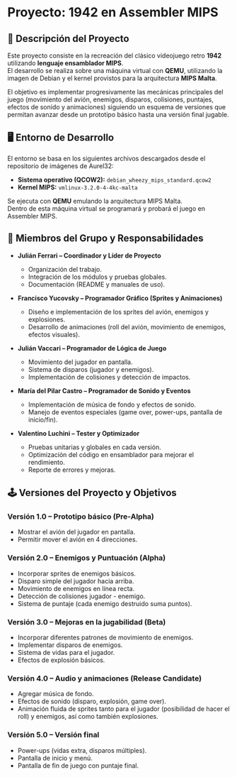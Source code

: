 # Proyecto: 1942 en Assembler MIPS

## 📌 Descripción del Proyecto
Este proyecto consiste en la recreación del clásico videojuego retro **1942** utilizando **lenguaje ensamblador MIPS**.  
El desarrollo se realiza sobre una máquina virtual con **QEMU**, utilizando la imagen de Debian y el kernel provistos para la arquitectura **MIPS Malta**.  

El objetivo es implementar progresivamente las mecánicas principales del juego (movimiento del avión, enemigos, disparos, colisiones, puntajes, efectos de sonido y animaciones) siguiendo un esquema de versiones que permitan avanzar desde un prototipo básico hasta una versión final jugable.

## 🖥️ Entorno de Desarrollo
El entorno se basa en los siguientes archivos descargados desde el repositorio de imágenes de Aurel32:

- **Sistema operativo (QCOW2):** `debian_wheezy_mips_standard.qcow2`
- **Kernel MIPS:** `vmlinux-3.2.0-4-4kc-malta`

Se ejecuta con **QEMU** emulando la arquitectura MIPS Malta.  
Dentro de esta máquina virtual se programará y probará el juego en Assembler MIPS.

## 👥 Miembros del Grupo y Responsabilidades

- **Julián Ferrari – Coordinador y Líder de Proyecto**  
  - Organización del trabajo.  
  - Integración de los módulos y pruebas globales.  
  - Documentación (README y manuales de uso).

- **Francisco Yucovsky – Programador Gráfico (Sprites y Animaciones)**  
  - Diseño e implementación de los sprites del avión, enemigos y explosiones.  
  - Desarrollo de animaciones (roll del avión, movimiento de enemigos, efectos visuales).  

- **Julián Vaccari – Programador de Lógica de Juego**  
  - Movimiento del jugador en pantalla.  
  - Sistema de disparos (jugador y enemigos).  
  - Implementación de colisiones y detección de impactos.

- **María del Pilar Castro – Programador de Sonido y Eventos**  
  - Implementación de música de fondo y efectos de sonido.  
  - Manejo de eventos especiales (game over, power-ups, pantalla de inicio/fin).

- **Valentino Luchini – Tester y Optimizador**  
  - Pruebas unitarias y globales en cada versión.  
  - Optimización del código en ensamblador para mejorar el rendimiento.  
  - Reporte de errores y mejoras.

## 🕹️ Versiones del Proyecto y Objetivos

### Versión 1.0 – Prototipo básico (Pre-Alpha)
- Mostrar el avión del jugador en pantalla.
- Permitir mover el avión en 4 direcciones.

### Versión 2.0 – Enemigos y Puntuación (Alpha)
- Incorporar sprites de enemigos básicos.
- Disparo simple del jugador hacia arriba.
- Movimiento de enemigos en línea recta.
- Detección de colisiones jugador - enemigo.
- Sistema de puntaje (cada enemigo destruido suma puntos).

### Versión 3.0 – Mejoras en la jugabilidad (Beta)
- Incorporar diferentes patrones de movimiento de enemigos.
- Implementar disparos de enemigos.
- Sistema de vidas para el jugador.
- Efectos de explosión básicos.

### Versión 4.0 – Audio y animaciones (Release Candidate)
- Agregar música de fondo.
- Efectos de sonido (disparo, explosión, game over).
- Animación fluida de sprites tanto para el jugador (posibilidad de hacer el roll) y enemigos, así como también explosiones.

### Versión 5.0 – Versión final
- Power-ups (vidas extra, disparos múltiples).
- Pantalla de inicio y menú.
- Pantalla de fin de juego con puntaje final.

